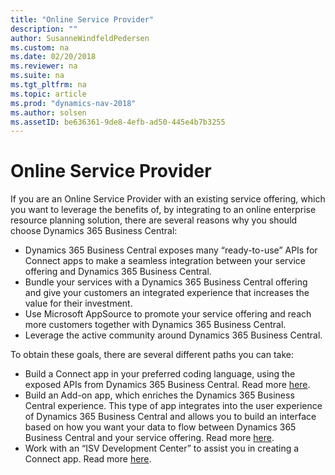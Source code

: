 ```yaml
---
title: "Online Service Provider"
description: ""
author: SusanneWindfeldPedersen
ms.custom: na
ms.date: 02/20/2018
ms.reviewer: na
ms.suite: na
ms.tgt_pltfrm: na
ms.topic: article
ms.prod: "dynamics-nav-2018"
ms.author: solsen
ms.assetID: be636361-9de8-4efb-ad50-445e4b7b3255
---
```


# Online Service Provider
If you are an Online Service Provider with an existing service offering, which you want to leverage the benefits of, by integrating to an online enterprise resource planning solution, there are several reasons why you should choose Dynamics 365 Business Central:

- Dynamics 365 Business Central exposes many “ready-to-use” APIs for Connect apps to make a seamless integration between your service offering and Dynamics 365 Business Central. 
- Bundle your services with a Dynamics 365 Business Central offering and give your customers an integrated experience that increases the value for their investment. 
- Use Microsoft AppSource to promote your service offering and reach more customers together with Dynamics 365 Business Central. 
- Leverage the active community around Dynamics 365 Business Central. 

To obtain these goals, there are several different paths you can take: 
- Build a Connect app in your preferred coding language, using the exposed APIs from Dynamics 365 Business Central. Read more [here]().<!--connect-->
- Build an Add-on app, which enriches the Dynamics 365 Business Central experience. This type of app integrates into the user experience of Dynamics 365 Business Central and allows you to build an interface based on how you want your data to flow between Dynamics 365 Business Central and your service offering. Read more [here](). <!-- (2-ADDON) -->
- Work with an “ISV Development Center” to assist you in creating a Connect app. Read more [here](). <!-- (3-Ready2Go) -->

